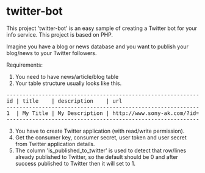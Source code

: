 twitter-bot
===========

This project 'twitter-bot' is an easy sample of creating a Twitter bot for your info service. This project is based on PHP.

Imagine you have a blog or news database and you want to publish your blog/news to your Twitter followers.

Requirements:<br>
1. You need to have news/article/blog table<br>
2. Your table structure usually looks like this.<br>

<pre>
---------------------------------------------------------------------------------------------------------------
id | title    | description    | url                          | published_datetime  | is_published_to_twitter |
---------------------------------------------------------------------------------------------------------------
1  | My Title | My Description | http://www.sony-ak.com/?id=3 | 2014-01-05 13:10:00 | 0                       |
---------------------------------------------------------------------------------------------------------------
</pre>

3. You have to create Twitter application (with read/write permission).<br>
4. Get the consumer key, consumer secret, user token and user secret from Twitter application details.<br>
5. The column 'is_published_to_twitter' is used to detect that row/lines already published to Twitter, so the default should be 0 and after success published to Twitter then it will set to 1.<br> 

